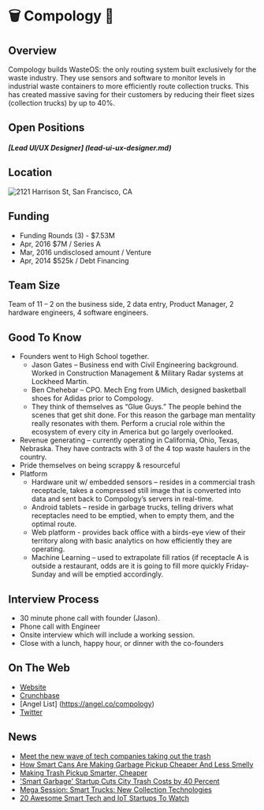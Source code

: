 # 🗑 Compology 🚚

## Overview
Compology builds WasteOS: the only routing system built exclusively for the waste industry. They use sensors and software to monitor levels in industrial waste containers to more efficiently route collection trucks. This has created massive saving for their customers by reducing their fleet sizes (collection trucks) by up to 40%.

## Open Positions
##### [Lead UI/UX Designer] (lead-ui-ux-designer.md)

## Location
![2121 Harrison St, San Francisco, CA](http://maps.googleapis.com/maps/api/staticmap?center=2121+Harrison+St,+San+Francisco,+CA&zoom=13&scale=false&size=600x300&maptype=roadmap&format=png&visual_refresh=true&markers=size:mid%7Ccolor:0xff0000%7Clabel:%7C2121+Harrison+St,+San+Francisco,+CA)  

## Funding
+ Funding Rounds (3) - $7.53M
+ Apr, 2016	$7M / Series A
+ Mar, 2016	undisclosed amount / Venture
+ Apr, 2014	$525k / Debt Financing

## Team Size
Team of 11 – 2 on the business side, 2 data entry, Product Manager, 2 hardware engineers, 4 software engineers.

## Good To Know
+ Founders went to High School together.
  + Jason Gates – Business end with Civil Engineering background. Worked in Construction Management & Military Radar systems at Lockheed Martin.
  + Ben Chehebar – CPO. Mech Eng from UMich, designed basketball shoes for Adidas prior to Compology.
  + They think of themselves as “Glue Guys.” The people behind the scenes that get shit done. For this reason the garbage man mentality really resonates with them. Perform a crucial role within the ecosystem of every city in America but go largely overlooked.
+ Revenue generating – currently operating in California, Ohio, Texas, Nebraska. They have contracts with 3 of the 4 top waste haulers in the country.
+ Pride themselves on being scrappy & resourceful
+ Platform
  + Hardware unit w/ embedded sensors – resides in a commercial trash receptacle, takes a compressed still image that is converted into data and sent back to Compology’s servers in real-time.
  + Android tablets – reside in garbage trucks, telling drivers what receptacles need to be emptied, when to empty them, and the optimal route.
  + Web platform - provides back office with a birds-eye view of their territory along with basic analytics on how efficiently they are operating.
  + Machine Learning – used to extrapolate fill ratios (if receptacle A is outside a restaurant, odds are it is going to fill more quickly Friday-Sunday and will be emptied accordingly.

## Interview Process
+ 30 minute phone call with founder (Jason).
+ Phone call with Engineer
+ Onsite interview which will include a working session.
+ Close with a lunch, happy hour, or dinner with the co-founders

## On The Web
+ [Website](http://compology.us)  
+ [Crunchbase](https://www.crunchbase.com/organization/compology)
+ [Angel List] (https://angel.co/compology)
+ [Twitter](https://twitter.com/compology)  

## News
+ [Meet the new wave of tech companies taking out the trash](https://techcrunch.com/2016/07/18/meet-the-new-wave-of-tech-companies-taking-out-the-trash/)
+ [How Smart Cans Are Making Garbage Pickup Cheaper And Less Smelly](http://www.fastcoexist.com/3059163/how-smart-bins-are-making-garbage-pickup-cheaper-and-less-smelly)
+ [Making Trash Pickup Smarter, Cheaper](https://nextcity.org/daily/entry/dumpsters-sensors-efficient-trash-pickup)
+ ['Smart Garbage' Startup Cuts City Trash Costs by 40 Percent](http://www.govtech.com/civic/Smart-Garbage-Startup-Cuts-City-Trash-Costs-by-40-Percent.html)
+ [Mega Session: Smart Trucks: New Collection Technologies](https://www.youtube.com/watch?v=7gL__4shpPw)
+ [20 Awesome Smart Tech and IoT Startups To Watch](http://controlyourbuilding.com/blog/entry/20-awesome-smart-tech-and-iot-startups-to-watch)
